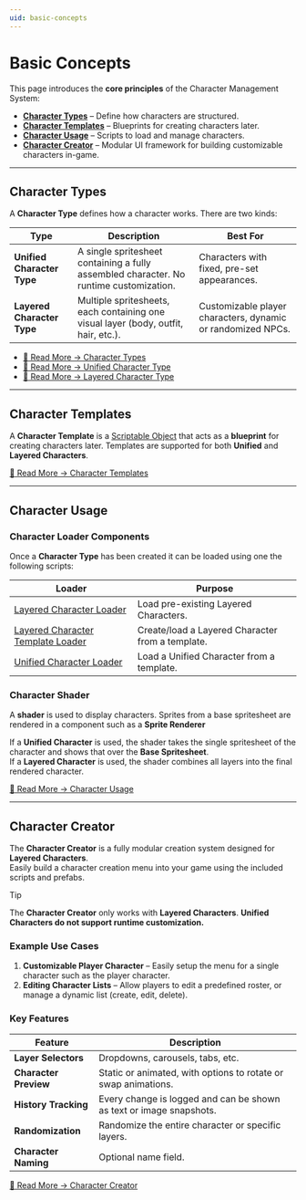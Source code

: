 ```yaml
---
uid: basic-concepts
---
```


# Basic Concepts

This page introduces the **core principles** of the Character Management System:  
- [**Character Types**](#character-types) – Define how characters are structured.  
- [**Character Templates**](#character-templates) – Blueprints for creating characters later.  
- [**Character Usage**](#character-usage) – Scripts to load and manage characters.  
- [**Character Creator**](#character-creator) – Modular UI framework for building customizable characters in-game.  

---

## Character Types
A **Character Type** defines how a character works. There are two kinds:

| Type | Description | Best For |
|------|-------------|----------|
| **Unified Character Type** | A single spritesheet containing a fully assembled character. No runtime customization. | Characters with fixed, pre-set appearances. |
| **Layered Character Type** | Multiple spritesheets, each containing one visual layer (body, outfit, hair, etc.). | Customizable player characters, dynamic or randomized NPCs. |

- [🔗 Read More → Character Types](xref:character-types)  
- [🔗 Read More → Unified Character Type](xref:unified-character-type)  
- [🔗 Read More → Layered Character Type](xref:layered-character-type)  

---

## Character Templates
A **Character Template** is a [Scriptable Object](https://docs.unity3d.com/6000.0/Documentation/Manual/class-ScriptableObject.html) that acts as a **blueprint** for creating characters later. Templates are supported for both **Unified** and **Layered Characters**.

[🔗 Read More → Character Templates](xref:character-templates)  

---

## Character Usage

### Character Loader Components
Once a **Character Type** has been created it can be loaded using one the following scripts:

| Loader | Purpose |
|--------|---------|
| [Layered Character Loader](xref:character-usage#layered-character-loader) | Load pre-existing Layered Characters. |
| [Layered Character Template Loader](xref:character-usage#layered-character-template-loader) | Create/load a Layered Character from a template. |
| [Unified Character Loader](xref:character-usage#unified-character-loader) | Load a Unified Character from a template. |

### Character Shader
A **shader** is used to display characters. Sprites from a base spritesheet are rendered in a component such as a **Sprite Renderer**

If a **Unified Character** is used, the shader takes the single spritesheet of the character and shows that over the **Base Spritesheet**.  
If a **Layered Character** is used, the shader combines all layers into the final rendered character.  

[🔗 Read More → Character Usage](xref:character-usage)  

---

## Character Creator
The **Character Creator** is a fully modular creation system designed for **Layered Characters**.  
Easily build a character creation menu into your game using the included scripts and prefabs.

> [!TIP]  
> The **Character Creator** only works with **Layered Characters**. **Unified Characters do not support runtime customization.**

### Example Use Cases
1. **Customizable Player Character** – Easily setup the menu for a single character such as the player character. 
2. **Editing Character Lists** – Allow players to edit a predefined roster, or manage a dynamic list (create, edit, delete).  

### Key Features
| Feature | Description |
|----------|-------------|
| **Layer Selectors** | Dropdowns, carousels, tabs, etc. |
| **Character Preview** | Static or animated, with options to rotate or swap animations. |
| **History Tracking** | Every change is logged and can be shown as text or image snapshots. |
| **Randomization** | Randomize the entire character or specific layers. |
| **Character Naming** | Optional name field. |

[🔗 Read More → Character Creator](xref:character-creator-overview)